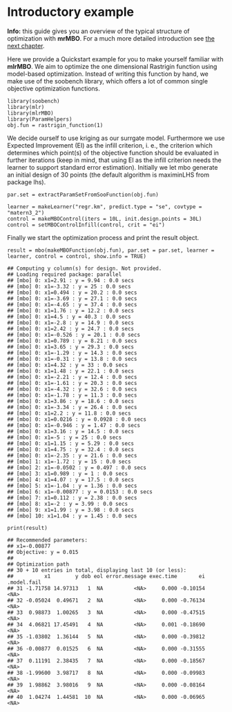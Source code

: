 # Introductory example

**Info:** this guide gives you an overview of the typical structure of optimization with **mrMBO**. For a much more
detailed introduction see [the next chapter](introduction.md).

Here we provide a Quickstart example for you to make yourself familiar with **mlrMBO**. We aim to optimize the one dimensional Rastrigin function using model-based optimization. Instead of writing this function by hand, we make use of the soobench library, which offers a lot of common single objective optimization functions.


```splus
library(soobench)
library(mlr)
library(mlrMBO)
library(ParamHelpers)
obj.fun = rastrigin_function(1)
```

We decide ourself to use kriging as our surrgate model. Furthermore we use Expected Improvement (EI) as the infill criterion, i. e., the criterion which determines which point(s) of the objective function should be evaluated in further iterations (keep in mind, that using EI as the infill criterion needs the learner to support standard error estimation). Initially we let mbo generate an initial design of 30 points (the default algorithm is maximinLHS from package lhs).


```splus
par.set = extractParamSetFromSooFunction(obj.fun)

learner = makeLearner("regr.km", predict.type = "se", covtype = "matern3_2")
control = makeMBOControl(iters = 10L, init.design.points = 30L)
control = setMBOControlInfill(control, crit = "ei")
```

Finally we start the optimization process and print the result object.


```splus
result = mbo(makeMBOFunction(obj.fun), par.set = par.set, learner = learner, control = control, show.info = TRUE)
```

```
## Computing y column(s) for design. Not provided.
## Loading required package: parallel
## [mbo] 0: x1=2.91 : y = 9.94 : 0.0 secs
## [mbo] 0: x1=-3.32 : y = 25 : 0.0 secs
## [mbo] 0: x1=0.494 : y = 20.2 : 0.0 secs
## [mbo] 0: x1=-3.69 : y = 27.1 : 0.0 secs
## [mbo] 0: x1=-4.65 : y = 37.4 : 0.0 secs
## [mbo] 0: x1=1.76 : y = 12.2 : 0.0 secs
## [mbo] 0: x1=4.5 : y = 40.3 : 0.0 secs
## [mbo] 0: x1=-2.8 : y = 14.9 : 0.0 secs
## [mbo] 0: x1=2.42 : y = 24.7 : 0.0 secs
## [mbo] 0: x1=-0.526 : y = 20.1 : 0.0 secs
## [mbo] 0: x1=0.789 : y = 8.21 : 0.0 secs
## [mbo] 0: x1=3.65 : y = 29.3 : 0.0 secs
## [mbo] 0: x1=-1.29 : y = 14.3 : 0.0 secs
## [mbo] 0: x1=-0.31 : y = 13.8 : 0.0 secs
## [mbo] 0: x1=4.32 : y = 33 : 0.0 secs
## [mbo] 0: x1=1.48 : y = 22.1 : 0.0 secs
## [mbo] 0: x1=-2.21 : y = 12.4 : 0.0 secs
## [mbo] 0: x1=-1.61 : y = 20.3 : 0.0 secs
## [mbo] 0: x1=-4.32 : y = 32.6 : 0.0 secs
## [mbo] 0: x1=-1.78 : y = 11.3 : 0.0 secs
## [mbo] 0: x1=3.86 : y = 18.6 : 0.0 secs
## [mbo] 0: x1=-3.34 : y = 26.4 : 0.0 secs
## [mbo] 0: x1=2.2 : y = 11.8 : 0.0 secs
## [mbo] 0: x1=0.0216 : y = 0.0928 : 0.0 secs
## [mbo] 0: x1=-0.946 : y = 1.47 : 0.0 secs
## [mbo] 0: x1=3.16 : y = 14.5 : 0.0 secs
## [mbo] 0: x1=-5 : y = 25 : 0.0 secs
## [mbo] 0: x1=1.15 : y = 5.29 : 0.0 secs
## [mbo] 0: x1=4.75 : y = 32.4 : 0.0 secs
## [mbo] 0: x1=-2.35 : y = 21.6 : 0.0 secs
## [mbo] 1: x1=-1.72 : y = 15 : 0.0 secs
## [mbo] 2: x1=-0.0502 : y = 0.497 : 0.0 secs
## [mbo] 3: x1=0.989 : y = 1 : 0.0 secs
## [mbo] 4: x1=4.07 : y = 17.5 : 0.0 secs
## [mbo] 5: x1=-1.04 : y = 1.36 : 0.0 secs
## [mbo] 6: x1=-0.00877 : y = 0.0153 : 0.0 secs
## [mbo] 7: x1=0.112 : y = 2.38 : 0.0 secs
## [mbo] 8: x1=-2 : y = 3.99 : 0.0 secs
## [mbo] 9: x1=1.99 : y = 3.98 : 0.0 secs
## [mbo] 10: x1=1.04 : y = 1.45 : 0.0 secs
```

```splus
print(result)
```

```
## Recommended parameters:
## x1=-0.00877
## Objective: y = 0.015
## 
## Optimization path
## 30 + 10 entries in total, displaying last 10 (or less):
##          x1        y dob eol error.message exec.time       ei .model.fail
## 31 -1.71758 14.97313   1  NA          <NA>     0.000 -0.10154        <NA>
## 32 -0.05024  0.49671   2  NA          <NA>     0.000 -0.76134        <NA>
## 33  0.98873  1.00265   3  NA          <NA>     0.000 -0.47515        <NA>
## 34  4.06821 17.45491   4  NA          <NA>     0.001 -0.18690        <NA>
## 35 -1.03802  1.36144   5  NA          <NA>     0.000 -0.39812        <NA>
## 36 -0.00877  0.01525   6  NA          <NA>     0.000 -0.31555        <NA>
## 37  0.11191  2.38435   7  NA          <NA>     0.000 -0.18567        <NA>
## 38 -1.99600  3.98717   8  NA          <NA>     0.000 -0.09983        <NA>
## 39  1.98862  3.98016   9  NA          <NA>     0.000 -0.08164        <NA>
## 40  1.04274  1.44581  10  NA          <NA>     0.000 -0.06965        <NA>
```
